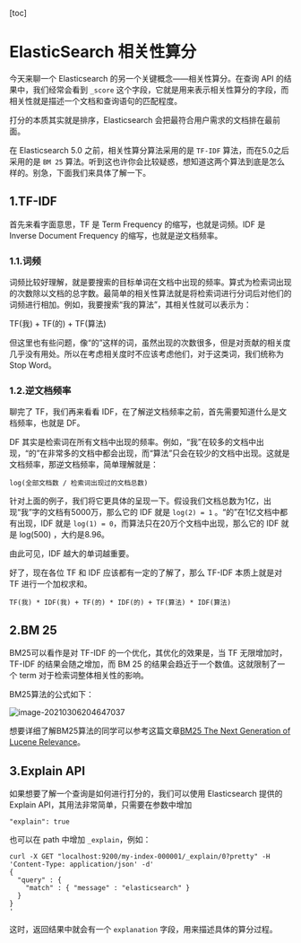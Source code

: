 [toc]



# ElasticSearch 相关性算分

今天来聊一个 Elasticsearch 的另一个关键概念——相关性算分。在查询 API 的结果中，我们经常会看到 `_score` 这个字段，它就是用来表示相关性算分的字段，而相关性就是描述一个文档和查询语句的匹配程度。

打分的本质其实就是排序，Elasticsearch 会把最符合用户需求的文档排在最前面。

在 Elasticsearch 5.0 之前，相关性算分算法采用的是 `TF-IDF` 算法，而在5.0之后采用的是 `BM 25` 算法。听到这也许你会比较疑惑，想知道这两个算法到底是怎么样的。别急，下面我们来具体了解一下。

## 1.TF-IDF

首先来看字面意思，TF 是 Term Frequency 的缩写，也就是词频。IDF 是 Inverse Document Frequency 的缩写，也就是逆文档频率。

### 1.1.词频

词频比较好理解，就是要搜索的目标单词在文档中出现的频率。算式为检索词出现的次数除以文档的总字数。最简单的相关性算法就是将检索词进行分词后对他们的词频进行相加。例如，我要搜索“我的算法”，其相关性就可以表示为：

TF(我) + TF(的) + TF(算法)

但这里也有些问题，像“的”这样的词，虽然出现的次数很多，但是对贡献的相关度几乎没有用处。所以在考虑相关度时不应该考虑他们，对于这类词，我们统称为 Stop Word。

### 1.2.逆文档频率

聊完了 TF，我们再来看看 IDF，在了解逆文档频率之前，首先需要知道什么是文档频率，也就是 DF。

DF 其实是检索词在所有文档中出现的频率。例如，“我”在较多的文档中出现，“的”在非常多的文档中都会出现，而“算法”只会在较少的文档中出现。这就是文档频率，那逆文档频率，简单理解就是：

`log(全部文档数 / 检索词出现过的文档总数)`

针对上面的例子，我们将它更具体的呈现一下。假设我们文档总数为1亿，出现“我”字的文档有5000万，那么它的 IDF 就是 `log(2) = 1` 。“的”在1亿文档中都有出现，IDF 就是 `log(1) = 0`，而算法只在20万个文档中出现，那么它的 IDF 就是 log(500) ，大约是8.96。

由此可见，IDF 越大的单词越重要。

好了，现在各位 TF 和 IDF 应该都有一定的了解了，那么 TF-IDF 本质上就是对 TF 进行一个加权求和。

`TF(我) * IDF(我) + TF(的) * IDF(的) + TF(算法) * IDF(算法)`

## 2.BM 25

BM25可以看作是对 TF-IDF 的一个优化，其优化的效果是，当 TF 无限增加时， TF-IDF 的结果会随之增加，而 BM 25 的结果会趋近于一个数值。这就限制了一个 term 对于检索词整体相关性的影响。

BM25算法的公式如下：

![image-20210306204647037](https://homan-blog.oss-cn-beijing.aliyuncs.com/study-demo/elastic-search-demo/image-20210306204647037.png)

想要详细了解BM25算法的同学可以参考这篇文章[BM25 The Next Generation of Lucene Relevance](https://opensourceconnections.com/blog/2015/10/16/bm25-the-next-generation-of-lucene-relevation/)。

## 3.Explain API

如果想要了解一个查询是如何进行打分的，我们可以使用 Elasticsearch 提供的 Explain API，其用法非常简单，只需要在参数中增加

```shell
"explain": true
```

也可以在 path 中增加 `_explain`，例如：

```shell
curl -X GET "localhost:9200/my-index-000001/_explain/0?pretty" -H 'Content-Type: application/json' -d'
{
  "query" : {
    "match" : { "message" : "elasticsearch" }
  }
}
'
```

这时，返回结果中就会有一个 `explanation` 字段，用来描述具体的算分过程。



















